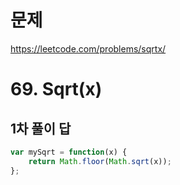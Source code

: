 # 문제
https://leetcode.com/problems/sqrtx/

# 69. Sqrt(x)

## 1차 풀이 답
``` javascript
var mySqrt = function(x) {
    return Math.floor(Math.sqrt(x));
};
```
